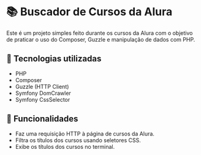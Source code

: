 # 📚 Buscador de Cursos da Alura

Este é um projeto simples feito durante os cursos da Alura com o objetivo de praticar o uso do Composer, Guzzle e manipulação de dados com PHP.

## 🚀 Tecnologias utilizadas

- PHP
- Composer
- Guzzle (HTTP Client)
- Symfony DomCrawler
- Symfony CssSelector

## 🧰 Funcionalidades

- Faz uma requisição HTTP à página de cursos da Alura.
- Filtra os títulos dos cursos usando seletores CSS.
- Exibe os títulos dos cursos no terminal.